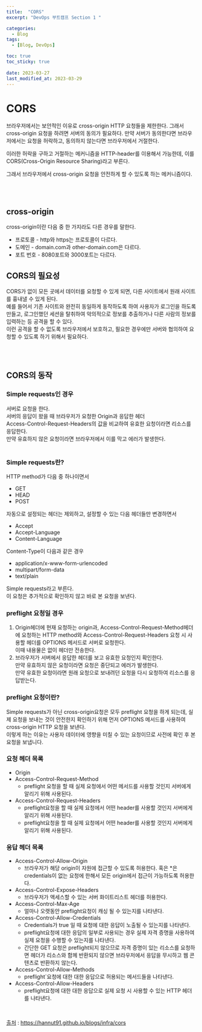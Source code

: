 ```yaml
---
title:  "CORS"
excerpt: "DevOps 부트캠프 Section 1 "

categories:
  - Blog
tags:
  - [Blog, DevOps]

toc: true
toc_sticky: true
 
date: 2023-03-27
last_modified_at: 2023-03-29
---
```

# CORS
브라우저에서는 보안적인 이유로 cross-origin HTTP 요청들을 제한한다. 그래서 cross-origin 요청을 하려면 서버의 동의가 필요하다. 만약 서버가 동의한다면 브라우저에서는 요청을 허락하고, 동의하지 않는다면 브라우저에서 거절한다.

이러한 허락을 구하고 거절하는 메커니즘을 HTTP-header를 이용해서 가능한데, 이를 CORS(Cross-Origin Resource Sharing)라고 부른다.

그래서 브라우저에서 cross-origin 요청을 안전하게 할 수 있도록 하는 메커니즘이다.

<br><br>

## cross-origin
cross-origin이란 다음 중 한 가지라도 다른 경우를 말한다.

- 프로토콜 - http와 https는 프로토콜이 다르다.
- 도메인 - domain.com과 other-domain.com은 다르다.
- 포트 번호 - 8080포트와 3000포트는 다르다.


## CORS의 필요성
CORS가 없이 모든 곳에서 데이터를 요청할 수 있게 되면, 다른 사이트에서 원래 사이트를 흉내낼 수 있게 된다. <br>
예를 들어서 기존 사이트와 완전히 동일하게 동작하도록 하여 사용자가 로그인을 하도록 만들고, 로그인했던 세션을 탈취하여 악의적으로 정보를 추출하거나 다른 사람의 정보를 입력하는 등 공격을 할 수 있다. <br>
이런 공격을 할 수 없도록 브라우저에서 보호하고, 필요한 경우에만 서버와 협의하여 요청할 수 있도록 하기 위해서 필요하다.

<br><br>

## CORS의 동작
### Simple requests인 경우
서버로 요청을 한다.<br>
서버의 응답이 왔을 때 브라우저가 요청한 Origin과 응답한 헤더 <br>
Access-Control-Request-Headers의 값을 비교하여 유효한 요청이라면 리소스를 응답한다. <br>
만약 유효하지 않은 요청이라면 브라우저에서 이를 막고 에러가 발생한다. <br><br>

### Simple requests란?<br>
HTTP method가 다음 중 하나이면서
  - GET
  - HEAD
  - POST

자동으로 설정되는 헤더는 제외하고, 설정할 수 있는 다음 헤더들만 변경하면서
- Accept
- Accept-Language
- Content-Language

Content-Type이 다음과 같은 경우
- application/x-www-form-urlencoded
- multipart/form-data
- text/plain

Simple requests라고 부른다. <br>
이 요청은 추가적으로 확인하지 않고 바로 본 요청을 보낸다.

### preflight 요청일 경우
1. Origin헤더에 현재 요청하는 origin과, Access-Control-Request-Method헤더에 요청하는 HTTP method와 Access-Control-Request-Headers 요청 시 사용할 헤더를 OPTIONS 메서드로 서버로 요청한다.<br> 
이때 내용물은 없이 헤더만 전송한다. <br>
2. 브라우저가 서버에서 응답한 헤더를 보고 유효한 요청인지 확인한다. <br>
만약 유효하지 않은 요청이라면 요청은 중단되고 에러가 발생한다. <br>
만약 유효한 요청이라면 원래 요청으로 보내려던 요청을 다시 요청하여 리소스를 응답받는다.

### preflight 요청이란?
Simple requests가 아닌 cross-origin요청은 모두 preflight 요청을 하게 되는데, 실제 요청을 보내는 것이 안전한지 확인하기 위해 먼저 OPTIONS 메서드를 사용하여 cross-origin HTTP 요청을 보낸다. <br> 
이렇게 하는 이유는 사용자 데이터에 영향을 미칠 수 있는 요청이므로 사전에 확인 후 본 요청을 보냅니다.

### 요청 헤더 목록
- Origin
- Access-Control-Request-Method
  - preflight 요청을 할 때 실제 요청에서 어떤 메서드를 사용할 것인지 서버에게 알리기 위해 사용된다.
- Access-Control-Request-Headers
  - preflight요청을 할 때 실제 요청에서 어떤 header를 사용할 것인지 서버에게 알리기 위해 사용된다.
  - preflight요청을 할 때 실제 요청에서 어떤 header를 사용할 것인지 서버에게 알리기 위해 사용된다.

### 응답 헤더 목록
- Access-Control-Allow-Origin
  - 브라우저가 해당 origin이 자원에 접근할 수 있도록 허용한다. 혹은 *은 credentials이 없는 요청에 한해서 모든 origin에서 접근이 가능하도록 허용한다.
- Access-Control-Expose-Headers
  - 브라우저가 액세스할 수 있는 서버 화이트리스트 헤더를 허용한다.
- Access-Control-Max-Age
  - 얼마나 오랫동안 preflight요청이 캐싱 될 수 있는지를 나타낸다.
- Access-Control-Allow-Credentials
  - Credentials가 true 일 때 요청에 대한 응답이 노출될 수 있는지를 나타낸다.
  - preflight요청에 대한 응답의 일부로 사용되는 경우 실제 자격 증명을 사용하여 실제 요청을 수행할 수 있는지를 나타낸다.
  - 간단한 GET 요청은 preflight되지 않으므로 자격 증명이 있는 리소스를 요청하면 헤더가 리소스와 함께 반환되지 않으면 브라우저에서 응답을 무시하고 웹 콘텐츠로 반환하지 않는다.
- Access-Control-Allow-Methods
  - preflight`요청에 대한 대한 응답으로 허용되는 메서드들을 나타낸다.
- Access-Control-Allow-Headers
  - preflight요청에 대한 대한 응답으로 실제 요청 시 사용할 수 있는 HTTP 헤더를 나타낸다.

<br>

  [출처](https://hannut91.github.io/blogs/infra/cors) : 
  https://hannut91.github.io/blogs/infra/cors